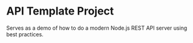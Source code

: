 # API Template Project

Serves as a demo of how to do a modern Node.js REST API server using best practices.



